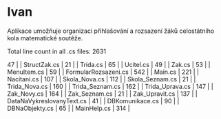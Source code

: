 # Ivan
Aplikace umožňuje organizaci přihlašování a rozsazení žáků celostátního kola matematické soutěže.
<!-- LINE COUNT TABLE -->
<!-- LINE COUNT TABLE -->
Total line count in all .cs files: 2631

 47 |
| StructZak.cs | 21 |
| Trida.cs | 65 |
| Ucitel.cs | 49 |
| Zak.cs | 53 |
| MenuItem.cs | 59 |
| FormularRozsazeni.cs | 542 |
| Main.cs | 221 |
| Nacitani.cs | 107 |
| Skola_Nova.cs | 112 |
| Skola_Seznam.cs | 21 |
| Trida_Nova.cs | 160 |
| Trida_Seznam.cs | 162 |
| Trida_Uprava.cs | 147 |
| Zak_Novy.cs | 164 |
| Zak_Seznam.cs | 21 |
| Zak_Upravit.cs | 137 |
| DataNaVykreslovanyText.cs | 41 |
| DBKomunikace.cs | 90 |
| DBNaObjekty.cs | 65 |
| MainHelp.cs | 314 |

<!-- END LINE COUNT TABLE -->

